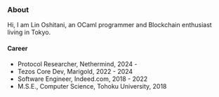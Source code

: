 ### About

Hi, I am Lin Oshitani, an OCaml programmer and Blockchain enthusiast living in Tokyo.

#### Career
* Protocol Researcher, Nethermind, 2024 -
* Tezos Core Dev, Marigold, 2022 - 2024
* Software Engineer, Indeed.com, 2018 - 2022
* M.S.E., Computer Science, Tohoku University, 2018

<!--
**linoscope/linoscope** is a ✨ _special_ ✨ repository because its `README.md` (this file) appears on your GitHub profile.

Here are some ideas to get you started:

- 🔭 I’m currently working on ...
- 🌱 I’m currently learning ...
- 👯 I’m looking to collaborate on ...
- 🤔 I’m looking for help with ...
- 💬 Ask me about ...
- 📫 How to reach me: ...
- 😄 Pronouns: ...
- ⚡ Fun fact: ...
-->
